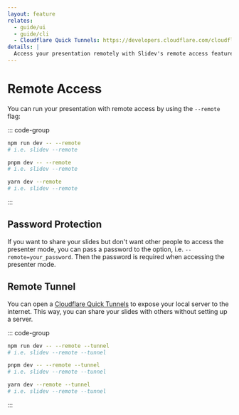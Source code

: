 ```yaml
---
layout: feature
relates:
  - guide/ui
  - guide/cli
  - Cloudflare Quick Tunnels: https://developers.cloudflare.com/cloudflare-one/connections/connect-networks/do-more-with-tunnels/trycloudflare/
details: |
  Access your presentation remotely with Slidev's remote access feature.
---
```


# Remote Access

You can run your presentation with remote access by using the `--remote` flag:

::: code-group

```bash [npm]
npm run dev -- --remote
# i.e. slidev --remote
```

```bash [pnpm]
pnpm dev -- --remote
# i.e. slidev --remote
```

```bash [yarn]
yarn dev --remote
# i.e. slidev --remote
```

:::

## Password Protection

If you want to share your slides but don't want other people to access the presenter mode, you can pass a password to the option, i.e. `--remote=your_password`. Then the password is required when accessing the presenter mode.

## Remote Tunnel

You can open a [Cloudflare Quick Tunnels](https://developers.cloudflare.com/cloudflare-one/connections/connect-networks/do-more-with-tunnels/trycloudflare/) to expose your local server to the internet. This way, you can share your slides with others without setting up a server.

::: code-group

```bash [npm]
npm run dev -- --remote --tunnel
# i.e. slidev --remote --tunnel
```

```bash [pnpm]
pnpm dev -- --remote --tunnel
# i.e. slidev --remote --tunnel
```

```bash [yarn]
yarn dev --remote --tunnel
# i.e. slidev --remote --tunnel
```

:::
